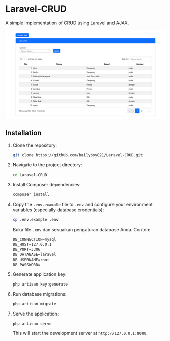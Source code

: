 # Laravel-CRUD

A simple implementation of CRUD using Laravel and AJAX.

![crud](https://github.com/bailyboy021/Laravel-CRUD/blob/master/public/images/crud-index.png?raw=true)

## Installation

1.  Clone the repository:

    ```bash
    git clone https://github.com/bailyboy021/Laravel-CRUD.git
    ```

2.  Navigate to the project directory:

    ```bash
    cd Laravel-CRUD
    ```

3.  Install Composer dependencies:

    ```bash
    composer install
    ```

4.  Copy the `.env.example` file to `.env` and configure your environment variables (especially database credentials):

    ```bash
    cp .env.example .env
    ```

    Buka file `.env` dan sesuaikan pengaturan database Anda. Contoh:

    ```
    DB_CONNECTION=mysql
    DB_HOST=127.0.0.1
    DB_PORT=3306
    DB_DATABASE=laravel
    DB_USERNAME=root
    DB_PASSWORD=
    ```

5.  Generate application key:

    ```bash
    php artisan key:generate
    ```

6.  Run database migrations:

    ```bash
    php artisan migrate
    ```

7.  Serve the application:

    ```bash
    php artisan serve
    ```

    This will start the development server at `http://127.0.0.1:8000`.
